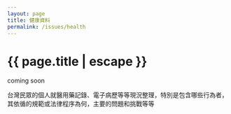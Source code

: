 ```yaml
--- 
layout: page
title: 健康資料
permalink: /issues/health
---
```

<h1 class="page-title orange-text">{{ page.title | escape }}</h1>

coming soon

台灣民眾的個人就醫用藥記錄、電子病歷等等現況整理，特別是包含哪些行為者，其依循的規範或法律程序為何，主要的問題和挑戰等等



